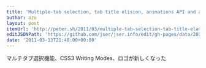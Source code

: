 ```yaml
---
title: 'Multiple-tab selection, tab title elision, animations API and a new Chromium logo « Peter Beverloo'
author: azu
layout: post
itemUrl: 'http://peter.sh/2011/03/multiple-tab-selection-tab-title-elation-animations-api-and-a-new-chromium-logo/'
editJSONPath: 'https://github.com/jser/jser.info/edit/gh-pages/data/2011/03/index.json'
date: '2011-03-13T21:48:00+00:00'
---
```

マルチタブ選択機能、CSS3 Writing Modes、ロゴが新しくなった
